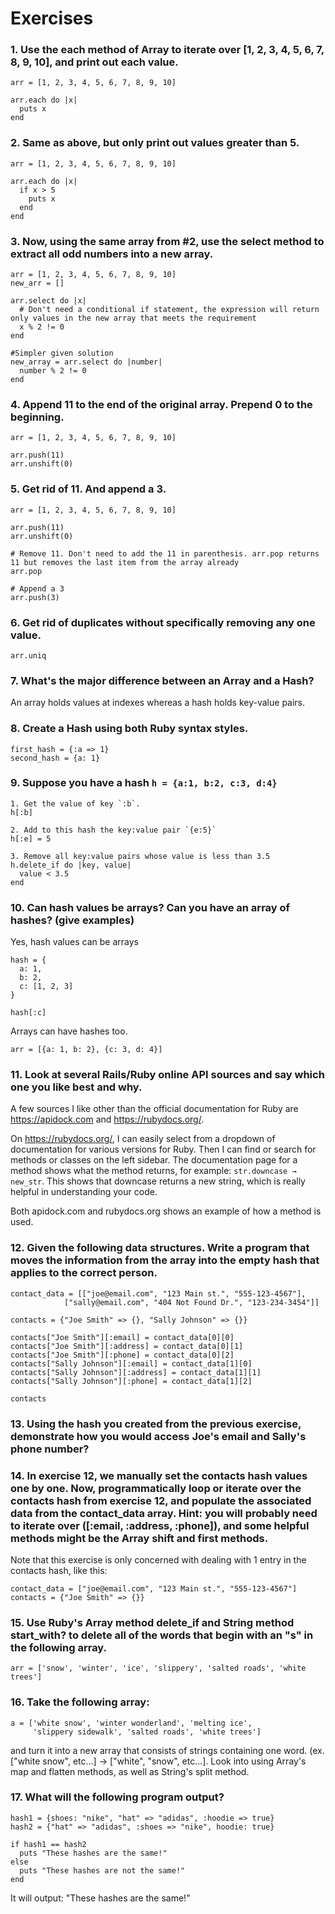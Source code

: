 # Exercises

### 1. Use the each method of Array to iterate over [1, 2, 3, 4, 5, 6, 7, 8, 9, 10], and print out each value.

```
arr = [1, 2, 3, 4, 5, 6, 7, 8, 9, 10]

arr.each do |x|
  puts x
end
```

### 2. Same as above, but only print out values greater than 5.
```
arr = [1, 2, 3, 4, 5, 6, 7, 8, 9, 10]

arr.each do |x|
  if x > 5
    puts x
  end
end
```

### 3. Now, using the same array from #2, use the select method to extract all odd numbers into a new array.
```
arr = [1, 2, 3, 4, 5, 6, 7, 8, 9, 10]
new_arr = []

arr.select do |x|
  # Don't need a conditional if statement, the expression will return only values in the new array that meets the requirement
  x % 2 != 0
end

#Simpler given solution 
new_array = arr.select do |number|
  number % 2 != 0
end
```

### 4. Append 11 to the end of the original array. Prepend 0 to the beginning.
```
arr = [1, 2, 3, 4, 5, 6, 7, 8, 9, 10]

arr.push(11)
arr.unshift(0)
```

### 5. Get rid of 11. And append a 3.
```
arr = [1, 2, 3, 4, 5, 6, 7, 8, 9, 10]

arr.push(11)
arr.unshift(0)

# Remove 11. Don't need to add the 11 in parenthesis. arr.pop returns 11 but removes the last item from the array already
arr.pop

# Append a 3
arr.push(3)
```

### 6. Get rid of duplicates without specifically removing any one value.

```
arr.uniq
```

### 7. What's the major difference between an Array and a Hash?
An array holds values at indexes whereas a hash holds key-value pairs.

### 8. Create a Hash using both Ruby syntax styles.
```
first_hash = {:a => 1}
second_hash = {a: 1}
```

### 9. Suppose you have a hash `h = {a:1, b:2, c:3, d:4}`
```
1. Get the value of key `:b`.
h[:b]

2. Add to this hash the key:value pair `{e:5}`
h[:e] = 5

3. Remove all key:value pairs whose value is less than 3.5
h.delete_if do |key, value|
  value < 3.5
end
```

### 10. Can hash values be arrays? Can you have an array of hashes? (give examples)
Yes, hash values can be arrays
```
hash = {
  a: 1,
  b: 2,
  c: [1, 2, 3]
}

hash[:c]
```
Arrays can have hashes too.
```
arr = [{a: 1, b: 2}, {c: 3, d: 4}]
```

### 11. Look at several Rails/Ruby online API sources and say which one you like best and why.
A few sources I like other than the official documentation for Ruby are https://apidock.com and https://rubydocs.org/.

On https://rubydocs.org/, I can easily select from a dropdown of documentation for various versions for Ruby. Then I can find or search for methods or classes on the left sidebar. The documentation page for a method shows what the method returns, for example: `str.downcase → new_str`. This shows that downcase returns a new string, which is really helpful in understanding your code.

Both apidock.com and rubydocs.org shows an example of how a method is used.

### 12. Given the following data structures. Write a program that moves the information from the array into the empty hash that applies to the correct person.

```
contact_data = [["joe@email.com", "123 Main st.", "555-123-4567"],
            ["sally@email.com", "404 Not Found Dr.", "123-234-3454"]]

contacts = {"Joe Smith" => {}, "Sally Johnson" => {}}

contacts["Joe Smith"][:email] = contact_data[0][0]
contacts["Joe Smith"][:address] = contact_data[0][1]
contacts["Joe Smith"][:phone] = contact_data[0][2]
contacts["Sally Johnson"][:email] = contact_data[1][0]
contacts["Sally Johnson"][:address] = contact_data[1][1]
contacts["Sally Johnson"][:phone] = contact_data[1][2]

contacts
```

### 13. Using the hash you created from the previous exercise, demonstrate how you would access Joe's email and Sally's phone number?

### 14. In exercise 12, we manually set the contacts hash values one by one. Now, programmatically loop or iterate over the contacts hash from exercise 12, and populate the associated data from the contact_data array. Hint: you will probably need to iterate over ([:email, :address, :phone]), and some helpful methods might be the Array shift and first methods.

Note that this exercise is only concerned with dealing with 1 entry in the contacts hash, like this:

```
contact_data = ["joe@email.com", "123 Main st.", "555-123-4567"]
contacts = {"Joe Smith" => {}}
```

### 15. Use Ruby's Array method delete_if and String method start_with? to delete all of the words that begin with an "s" in the following array.

```
arr = ['snow', 'winter', 'ice', 'slippery', 'salted roads', 'white trees']
```

### 16. Take the following array:
```
a = ['white snow', 'winter wonderland', 'melting ice',
     'slippery sidewalk', 'salted roads', 'white trees']
```

and turn it into a new array that consists of strings containing one word. (ex. ["white snow", etc...] → ["white", "snow", etc...]. Look into using Array's map and flatten methods, as well as String's split method.

### 17. What will the following program output?
```
hash1 = {shoes: "nike", "hat" => "adidas", :hoodie => true}
hash2 = {"hat" => "adidas", :shoes => "nike", hoodie: true}

if hash1 == hash2
  puts "These hashes are the same!"
else
  puts "These hashes are not the same!"
end
```
It will output: "These hashes are the same!"
